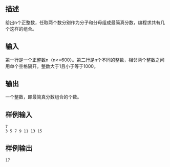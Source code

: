 ## 描述


给出n个正整数，任取两个数分别作为分子和分母组成最简真分数，编程求共有几个这样的组合。

## 输入


第一行是一个正整数n（n<=600）。第二行是n个不同的整数，相邻两个整数之间用单个空格隔开。整数大于1且小于等于1000。

## 输出


一个整数，即最简真分数组合的个数。

## 样例输入


```
7
3 5 7 9 11 13 15

```


## 样例输出


```
17

```


